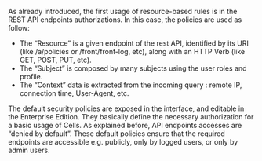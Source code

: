 
As already introduced, the first usage of resource-based rules is in the REST API endpoints authorizations. In this case, the policies are used as follow: 

- The “Resource” is a given endpoint of the rest API, identified by its URI (like /a/policies or /front/front-log, etc), along with an HTTP Verb (like GET, POST, PUT, etc).
- The “Subject” is composed by many subjects using the user roles and profile.
- The “Context” data is extracted from the incoming query : remote IP, connection time, User-Agent, etc.

The default security policies are exposed in the interface, and editable in the Enterprise Edition. They basically define the necessary authorization for a basic usage of Cells. As explained before, API endpoints accesses are “denied by default”. These default policies ensure that the required endpoints are accessible e.g. publicly, only by logged users, or only by admin users.
